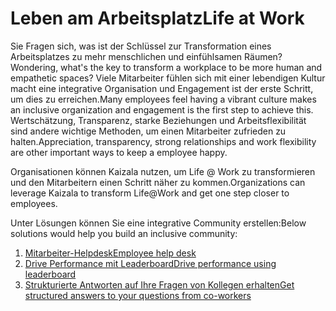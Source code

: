 # <a name="life-at-work"></a><span data-ttu-id="d967c-101">Leben am Arbeitsplatz</span><span class="sxs-lookup"><span data-stu-id="d967c-101">Life at Work</span></span>
<span data-ttu-id="d967c-102">Sie Fragen sich, was ist der Schlüssel zur Transformation eines Arbeitsplatzes zu mehr menschlichen und einfühlsamen Räumen?</span><span class="sxs-lookup"><span data-stu-id="d967c-102">Wondering,  what's the key to transform a workplace to be more human and empathetic spaces?</span></span> <span data-ttu-id="d967c-103">Viele Mitarbeiter fühlen sich mit einer lebendigen Kultur macht eine integrative Organisation und Engagement ist der erste Schritt, um dies zu erreichen.</span><span class="sxs-lookup"><span data-stu-id="d967c-103">Many employees feel having a vibrant culture makes an inclusive organization and  engagement is the first step to achieve this.</span></span> <span data-ttu-id="d967c-104">Wertschätzung, Transparenz, starke Beziehungen und Arbeitsflexibilität sind andere wichtige Methoden, um einen Mitarbeiter zufrieden zu halten.</span><span class="sxs-lookup"><span data-stu-id="d967c-104">Appreciation, transparency, strong relationships and work flexibility are other important ways to keep a employee happy.</span></span> 

<span data-ttu-id="d967c-105">Organisationen können Kaizala nutzen, um Life @ Work zu transformieren und den Mitarbeitern einen Schritt näher zu kommen.</span><span class="sxs-lookup"><span data-stu-id="d967c-105">Organizations can leverage Kaizala to transform Life@Work and get one step closer to employees.</span></span>  

<span data-ttu-id="d967c-106">Unter Lösungen können Sie eine integrative Community erstellen:</span><span class="sxs-lookup"><span data-stu-id="d967c-106">Below solutions would help you build an inclusive community:</span></span>

1. [<span data-ttu-id="d967c-107">Mitarbeiter-Helpdesk</span><span class="sxs-lookup"><span data-stu-id="d967c-107">Employee help desk</span></span>](https://docs.microsoft.com/en-us/kaizala/businesssolutions/life%40work/employeehelpdesk/employeehelpdesk)
2. [<span data-ttu-id="d967c-108">Drive Performance mit Leaderboard</span><span class="sxs-lookup"><span data-stu-id="d967c-108">Drive performance using leaderboard</span></span>](https://docs.microsoft.com/en-us/kaizala/businesssolutions/life%40work/leaderboard/leaderboard)
3. [<span data-ttu-id="d967c-109">Strukturierte Antworten auf Ihre Fragen von Kollegen erhalten</span><span class="sxs-lookup"><span data-stu-id="d967c-109">Get structured answers to your questions from co-workers</span></span>](https://docs.microsoft.com/en-us/kaizala/businesssolutions/life@work/qna/qna)
